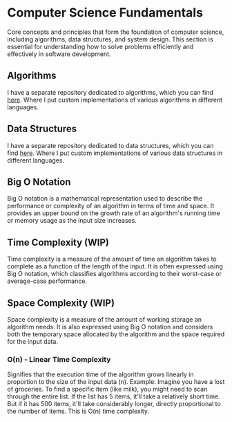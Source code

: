 # Computer Science Fundamentals

Core concepts and principles that form the foundation of computer science, including algorithms, data structures, and system design. This section is essential for understanding how to solve problems efficiently and effectively in software development.

## Algorithms
I have a separate repository dedicated to algorithms, which you can find [here](https://github.com/RubenOAlvarado/algorithms). Where I put custom implementations of various algorithms in different languages.

## Data Structures
I have a separate repository dedicated to data structures, which you can find [here](https://github.com/RubenOAlvarado/data-structures). Where I put custom implementations of various data structures in different languages.

## Big O Notation
Big O notation is a mathematical representation used to describe the performance or complexity of an algorithm in terms of time and space. It provides an upper bound on the growth rate of an algorithm's running time or memory usage as the input size increases.

## Time Complexity (WIP)
Time complexity is a measure of the amount of time an algorithm takes to complete as a function of the length of the input. It is often expressed using Big O notation, which classifies algorithms according to their worst-case or average-case performance.

## Space Complexity (WIP)
Space complexity is a measure of the amount of working storage an algorithm needs. It is also expressed using Big O notation and considers both the temporary space allocated by the algorithm and the space required for the input data.

### O(n) - Linear Time Complexity
Signifies that the execution time of the algorithm grows linearly in proportion to the size of the input data (n).
Example: Imagine you have a lost of groceries. To find a specific item (like milk), you might need to scan through the entire list. If the list has 5 items, it'll take a relatively short time. But if it has 500 items, it'll take considerably longer, directly proportional to the number of items. This is O(n) time complexity.